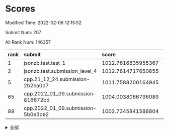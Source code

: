 # Scores

Modified Time: 2022-02-06 12:15:52

Submit Num: 207

All Rank Num: 146357

| rank |               submit               |       score        |       sigma        | pk_num |
| :--- | :--------------------------------- | :----------------- | :----------------- | :----- |
| 1    | jsonzb.test.test_1                 | 1012.7616835955367 | 0.7943005313661085 | 2833   |
| 2    | jsonzb.test.submission_level_4     | 1012.7614717650655 | 0.8123061590629574 | 2836   |
| 5    | cpp.21_12_24.submission-2b2ea0d7   | 1011.7588200164945 | 0.7750592788296504 | 2828   |
| 65   | cpp.2022_01_09.submission-816672bd | 1004.0038066796089 | 0.7066658230388999 | 2829   |
| 89   | cpp.2022_01_09.submission-5b0e3de2 | 1002.7345841586804 | 0.7097889011168648 | 2829   |


<details>
<summary>全部</summary>

| rank |                 submit                 |       score        |       sigma        | pk_num |
| :--- | :------------------------------------- | :----------------- | :----------------- | :----- |
| 1    | jsonzb.test.test_1                     | 1012.7616835955367 | 0.7943005313661085 | 2833   |
| 2    | jsonzb.test.submission_level_4         | 1012.7614717650655 | 0.8123061590629574 | 2836   |
| 3    | gobigger.level_3.submission_level_3_13 | 1012.234380164669  | 0.7938313317180037 | 2826   |
| 4    | gobigger.level_3.submission_level_3_35 | 1011.8507819855815 | 0.7821058266489263 | 2829   |
| 5    | cpp.21_12_24.submission-2b2ea0d7       | 1011.7588200164945 | 0.7750592788296504 | 2828   |
| 6    | gobigger.level_3.submission_level_3_46 | 1011.2419843352538 | 0.7671416209098237 | 2832   |
| 7    | gobigger.level_3.submission_level_3_40 | 1011.1332152906652 | 0.7628973325829213 | 2832   |
| 8    | gobigger.level_3.submission_level_3_8  | 1010.9879966815456 | 0.7710862383220595 | 2831   |
| 9    | gobigger.level_3.submission_level_3_45 | 1010.9519922344299 | 0.7684243638721037 | 2827   |
| 10   | gobigger.level_3.submission_level_3_6  | 1010.6831565795075 | 0.7554439490227484 | 2826   |
| 11   | gobigger.level_3.submission_level_3_30 | 1010.681908825003  | 0.7657754615986742 | 2833   |
| 12   | gobigger.level_3.submission_level_3_38 | 1010.3371808132978 | 0.7558709664423212 | 2830   |
| 13   | gobigger.level_3.submission_level_3_7  | 1010.2796044411297 | 0.7464533192348932 | 2827   |
| 14   | gobigger.level_3.submission_level_3_14 | 1010.2780928705394 | 0.7729095606200377 | 2825   |
| 15   | gobigger.level_3.submission_level_3_25 | 1010.1492556366964 | 0.7490193807128817 | 2831   |
| 16   | gobigger.level_3.submission_level_3_43 | 1010.1309213135228 | 0.7443001347824658 | 2827   |
| 17   | gobigger.level_3.submission_level_3_5  | 1010.124453379164  | 0.754722647804585  | 2828   |
| 18   | gobigger.level_3.submission_level_3_37 | 1010.114658388419  | 0.7436313159534753 | 2829   |
| 19   | gobigger.level_3.submission_level_3_2  | 1010.0679457640596 | 0.7453453491062239 | 2833   |
| 20   | gobigger.level_3.submission_level_3_48 | 1010.0539573407588 | 0.777941080762256  | 2830   |
| 21   | gobigger.level_3.submission_level_3_16 | 1010.0471519507025 | 0.766252615205956  | 2830   |
| 22   | gobigger.level_3.submission_level_3_36 | 1010.0296864318267 | 0.7663689174221767 | 2829   |
| 23   | gobigger.level_3.submission_level_3_11 | 1009.9778454248361 | 0.7653607898329701 | 2829   |
| 24   | gobigger.level_3.submission_level_3_33 | 1009.9707229008412 | 0.7450046768780123 | 2827   |
| 25   | gobigger.level_3.submission_level_3_1  | 1009.9385081498384 | 0.7330739626043622 | 2817   |
| 26   | gobigger.level_3.submission_level_3_44 | 1009.9121766928952 | 0.7325266346434793 | 2828   |
| 27   | gobigger.level_3.submission_level_3_49 | 1009.8949516578357 | 0.7614386065525894 | 2825   |
| 28   | gobigger.level_3.submission_level_3_19 | 1009.8796666416528 | 0.7607045104586948 | 2831   |
| 29   | gobigger.level_3.submission_level_3_22 | 1009.8498653781352 | 0.7418308392450437 | 2826   |
| 30   | gobigger.level_3.submission_level_3_42 | 1009.8432993297853 | 0.750540598409335  | 2826   |
| 31   | gobigger.level_3.submission_level_3_47 | 1009.6704528865562 | 0.7537678368585206 | 2827   |
| 32   | gobigger.level_3.submission_level_3_29 | 1009.6426113721136 | 0.7469956898690174 | 2825   |
| 33   | gobigger.level_3.submission_level_3_41 | 1009.6418380399933 | 0.7392002051549473 | 2827   |
| 34   | gobigger.level_3.submission_level_3_39 | 1009.5490646513489 | 0.7473678091725287 | 2829   |
| 35   | gobigger.level_3.submission_level_3_17 | 1009.53900497208   | 0.7400901979704128 | 2830   |
| 36   | gobigger.level_3.submission_level_3_27 | 1009.5221211122273 | 0.747624412296962  | 2834   |
| 37   | gobigger.level_3.submission_level_3_0  | 1009.4359560817462 | 0.7606372315748843 | 2829   |
| 38   | gobigger.level_3.submission_level_3_32 | 1009.4328682241544 | 0.7669251388869767 | 2821   |
| 39   | gobigger.level_3.submission_level_3_4  | 1009.4234990258633 | 0.743698799747504  | 2828   |
| 40   | gobigger.level_3.submission_level_3_3  | 1009.4010536331414 | 0.7397143778705051 | 2828   |
| 41   | gobigger.level_3.submission_level_3_28 | 1009.3974775935274 | 0.7498741784592605 | 2828   |
| 42   | gobigger.level_3.submission_level_3_12 | 1009.3423593817016 | 0.7484248538067311 | 2823   |
| 43   | gobigger.level_3.submission_level_3_23 | 1009.3176983117517 | 0.7343796796441909 | 2825   |
| 44   | gobigger.level_3.submission_level_3_21 | 1009.2444222099017 | 0.7526713798774896 | 2826   |
| 45   | gobigger.level_3.submission_level_3_9  | 1009.2183646557593 | 0.7372515200839751 | 2825   |
| 46   | gobigger.level_3.submission_level_3_20 | 1009.1148336349696 | 0.7499348780829084 | 2830   |
| 47   | gobigger.level_3.submission_level_3_15 | 1009.0815541037085 | 0.7396471578064938 | 2828   |
| 48   | gobigger.level_3.submission_level_3_18 | 1008.9936893970544 | 0.7417025609854689 | 2829   |
| 49   | gobigger.level_3.submission_level_3_31 | 1008.8160067515557 | 0.7517612016639033 | 2827   |
| 50   | gobigger.level_3.submission_level_3_24 | 1008.706510702865  | 0.7573756223696907 | 2824   |
| 51   | gobigger.level_3.submission_level_3_10 | 1008.6046120468604 | 0.7416587282048238 | 2830   |
| 52   | gobigger.level_3.submission_level_3_34 | 1008.5455724969709 | 0.7350419906976603 | 2830   |
| 53   | gobigger.level_3.submission_level_3_26 | 1008.4312440559224 | 0.7358378066039414 | 2826   |
| 54   | gobigger.level_1.submission_level_1_3  | 1004.8995979670169 | 0.7287771652742617 | 2829   |
| 55   | gobigger.level_1.submission_level_1_31 | 1004.8798398543397 | 0.7231277038301489 | 2826   |
| 56   | gobigger.level_1.submission_level_1_6  | 1004.6135821296702 | 0.7208847321807922 | 2826   |
| 57   | gobigger.level_1.submission_level_1_41 | 1004.5453712812988 | 0.722473223599957  | 2826   |
| 58   | gobigger.level_1.submission_level_1_34 | 1004.527669916564  | 0.7166323687216208 | 2825   |
| 59   | gobigger.level_1.submission_level_1_5  | 1004.440680229123  | 0.7232351866943288 | 2832   |
| 60   | gobigger.level_1.submission_level_1_33 | 1004.3672182891177 | 0.719813352124568  | 2826   |
| 61   | gobigger.level_1.submission_level_1_11 | 1004.1363602072198 | 0.7157551097726852 | 2822   |
| 62   | gobigger.level_1.submission_level_1_22 | 1004.1082280150645 | 0.7282376541257001 | 2830   |
| 63   | gobigger.level_1.submission_level_1_43 | 1004.0854931814218 | 0.7236975052178029 | 2827   |
| 64   | gobigger.level_1.submission_level_1_9  | 1004.0793065409191 | 0.7101171280351251 | 2827   |
| 65   | cpp.2022_01_09.submission-816672bd     | 1004.0038066796089 | 0.7066658230388999 | 2829   |
| 66   | gobigger.level_1.submission_level_1_29 | 1003.9579863643339 | 0.7138853952007869 | 2829   |
| 67   | gobigger.level_1.submission_level_1_38 | 1003.9392703536049 | 0.7157871256431821 | 2828   |
| 68   | gobigger.level_1.submission_level_1_42 | 1003.9053908732645 | 0.7204156541771297 | 2827   |
| 69   | gobigger.level_1.submission_level_1_26 | 1003.6934925198414 | 0.7212880907629996 | 2824   |
| 70   | gobigger.level_1.submission_level_1_39 | 1003.6503816814577 | 0.7254659757351026 | 2828   |
| 71   | gobigger.level_1.submission_level_1_21 | 1003.6375335503664 | 0.7227692606796297 | 2835   |
| 72   | gobigger.level_1.submission_level_1_40 | 1003.5947520166671 | 0.719540040482361  | 2827   |
| 73   | gobigger.level_1.submission_level_1_8  | 1003.568211891139  | 0.7090818186343364 | 2827   |
| 74   | gobigger.level_1.submission_level_1_44 | 1003.5565598768706 | 0.7127733681047871 | 2829   |
| 75   | gobigger.level_1.submission_level_1_17 | 1003.5376980719652 | 0.7262113282430298 | 2827   |
| 76   | gobigger.level_1.submission_level_1_12 | 1003.4997782713816 | 0.7201872538776175 | 2827   |
| 77   | gobigger.level_1.submission_level_1_47 | 1003.4889689487218 | 0.7149883927733466 | 2833   |
| 78   | gobigger.level_1.submission_level_1_14 | 1003.4783504296386 | 0.7271146210775695 | 2829   |
| 79   | gobigger.level_1.submission_level_1_19 | 1003.4360993133145 | 0.7287566418641819 | 2821   |
| 80   | gobigger.level_1.submission_level_1_7  | 1003.4354377665775 | 0.7169579720470383 | 2824   |
| 81   | gobigger.level_1.submission_level_1_27 | 1003.3853458828672 | 0.7185086238792823 | 2827   |
| 82   | gobigger.level_1.submission_level_1_32 | 1003.3709700564577 | 0.7167964723480148 | 2832   |
| 83   | gobigger.level_1.submission_level_1_28 | 1003.2924928891911 | 0.7052493607528839 | 2832   |
| 84   | gobigger.level_1.submission_level_1_1  | 1003.2496755965035 | 0.717182823874609  | 2832   |
| 85   | gobigger.level_1.submission_level_1_35 | 1002.8484242034818 | 0.7100426349719561 | 2826   |
| 86   | gobigger.level_1.submission_level_1_37 | 1002.8382688682185 | 0.71736165027029   | 2829   |
| 87   | gobigger.level_1.submission_level_1_24 | 1002.8379412502173 | 0.7131664467614925 | 2830   |
| 88   | gobigger.level_1.submission_level_1_30 | 1002.8086293492397 | 0.7159006347639267 | 2824   |
| 89   | cpp.2022_01_09.submission-5b0e3de2     | 1002.7345841586804 | 0.7097889011168648 | 2829   |
| 90   | gobigger.level_1.submission_level_1_13 | 1002.7078413776561 | 0.7058734864825795 | 2825   |
| 91   | gobigger.level_1.submission_level_1_16 | 1002.6900702931442 | 0.70538407603549   | 2828   |
| 92   | gobigger.level_1.submission_level_1_49 | 1002.630292451809  | 0.7078829531856512 | 2832   |
| 93   | gobigger.level_1.submission_level_1_46 | 1002.629796938765  | 0.7053843092647387 | 2825   |
| 94   | gobigger.level_1.submission_level_1_23 | 1002.6200098667433 | 0.7046256184164245 | 2831   |
| 95   | gobigger.level_1.submission_level_1_15 | 1002.5832617089658 | 0.7084427855686297 | 2830   |
| 96   | gobigger.level_1.submission_level_1_0  | 1002.5454421782384 | 0.7019041877863832 | 2833   |
| 97   | gobigger.level_1.submission_level_1_25 | 1002.5269509965572 | 0.7188939769631213 | 2827   |
| 98   | gobigger.level_1.submission_level_1_10 | 1002.5216497552065 | 0.7175141421894011 | 2829   |
| 99   | gobigger.level_1.submission_level_1_2  | 1002.5171212088659 | 0.7194776697735897 | 2831   |
| 100  | gobigger.level_1.submission_level_1_20 | 1002.2071258490952 | 0.701246185898152  | 2829   |
| 101  | gobigger.level_1.submission_level_1_18 | 1002.1384332994778 | 0.7238902695055909 | 2826   |
| 102  | gobigger.level_1.submission_level_1_45 | 1001.9602050106598 | 0.7199418950736093 | 2825   |
| 103  | gobigger.level_1.submission_level_1_4  | 1001.932030753113  | 0.7122389458082592 | 2830   |
| 104  | gobigger.level_1.submission_level_1_36 | 1001.8261366534556 | 0.7218704983756954 | 2829   |
| 105  | gobigger.level_1.submission_level_1_48 | 1001.5123861078322 | 0.6982400776599182 | 2831   |
| 106  | gobigger.random.submission_random_48   | 997.583175489391   | 0.6980512830510721 | 2825   |
| 107  | gobigger.random.submission_random_28   | 997.1568311341507  | 0.7008368121627536 | 2826   |
| 108  | gobigger.random.submission_random_32   | 996.8359240114089  | 0.703810250582558  | 2831   |
| 109  | gobigger.random.submission_random_41   | 996.8159687497188  | 0.708365731852114  | 2832   |
| 110  | gobigger.random.submission_random_42   | 996.8115821568668  | 0.707952237752287  | 2829   |
| 111  | gobigger.random.submission_random_24   | 996.7888249027183  | 0.7030034668202334 | 2830   |
| 112  | gobigger.random.submission_random_40   | 996.746445303418   | 0.7046588836780281 | 2823   |
| 113  | gobigger.random.submission_random_46   | 996.7222757697936  | 0.7127225811389425 | 2826   |
| 114  | gobigger.random.submission_random_7    | 996.6592492728606  | 0.6989255696243232 | 2828   |
| 115  | gobigger.random.submission_random_25   | 996.6066917979958  | 0.7083914874840201 | 2835   |
| 116  | gobigger.random.submission_random_17   | 996.598663551178   | 0.7163917570040708 | 2825   |
| 117  | gobigger.random.submission_random_3    | 996.5964867093586  | 0.7354406014873347 | 2829   |
| 118  | gobigger.random.submission_random_44   | 996.4898496296036  | 0.7048817677034892 | 2832   |
| 119  | gobigger.random.submission_random_12   | 996.4591181418125  | 0.7124736192270499 | 2830   |
| 120  | gobigger.random.submission_random_18   | 996.3870183145015  | 0.7024018706497526 | 2826   |
| 121  | gobigger.random.submission_random_26   | 996.3458273956884  | 0.6982322220022849 | 2824   |
| 122  | gobigger.random.submission_random_11   | 996.2342195962018  | 0.7117920140612769 | 2832   |
| 123  | gobigger.random.submission_random_9    | 996.2263441076171  | 0.7221127872796789 | 2828   |
| 124  | gobigger.random.submission_random_6    | 996.2013829960322  | 0.6945196202332485 | 2829   |
| 125  | gobigger.random.submission_random_0    | 996.1863907939166  | 0.7108833380393395 | 2824   |
| 126  | gobigger.random.submission_random_35   | 996.1764559924912  | 0.7070573596881432 | 2823   |
| 127  | gobigger.random.submission_random_31   | 996.1632560838156  | 0.7079773143750717 | 2831   |
| 128  | gobigger.random.submission_random_2    | 996.1167498422735  | 0.6986116506336918 | 2831   |
| 129  | gobigger.random.submission_random_37   | 996.1037276580288  | 0.7069258248326951 | 2821   |
| 130  | gobigger.random.submission_random_45   | 996.0751376887488  | 0.7103149332391973 | 2827   |
| 131  | gobigger.random.submission_random_27   | 996.0744000590213  | 0.7179902095731611 | 2824   |
| 132  | gobigger.random.submission_random_13   | 996.069534735284   | 0.7102478754104239 | 2833   |
| 133  | gobigger.random.submission_random_21   | 996.0285352855208  | 0.7147073565976987 | 2824   |
| 134  | gobigger.random.submission_random_23   | 996.0167320096615  | 0.7357072801793917 | 2834   |
| 135  | gobigger.random.submission_random_29   | 995.9012393509088  | 0.725327745510196  | 2828   |
| 136  | gobigger.random.submission_random_8    | 995.8582306621448  | 0.7104959290679704 | 2830   |
| 137  | gobigger.random.submission_random_5    | 995.8360375332136  | 0.7143798872081415 | 2825   |
| 138  | gobigger.random.submission_random_10   | 995.8111485329333  | 0.7152579342425649 | 2827   |
| 139  | gobigger.random.submission_random_38   | 995.7738846288604  | 0.7120494110840299 | 2823   |
| 140  | gobigger.random.submission_random_4    | 995.767145827968   | 0.705028946990269  | 2829   |
| 141  | gobigger.random.submission_random_47   | 995.717865962287   | 0.7142487920430686 | 2833   |
| 142  | gobigger.random.submission_random_22   | 995.661702065643   | 0.7217188920327883 | 2831   |
| 143  | gobigger.random.submission_random_20   | 995.6540104944836  | 0.7061233435688294 | 2824   |
| 144  | gobigger.random.submission_random_49   | 995.5928676379048  | 0.7080995580625753 | 2833   |
| 145  | gobigger.random.submission_random_36   | 995.5491665452074  | 0.7142155873379659 | 2827   |
| 146  | gobigger.random.submission_random_39   | 995.386207664878   | 0.710887318119221  | 2829   |
| 147  | gobigger.random.submission_random_14   | 995.324141060586   | 0.7165268684305932 | 2828   |
| 148  | gobigger.random.submission_random_15   | 995.1944945495405  | 0.719291495331255  | 2826   |
| 149  | gobigger.random.submission_random_16   | 995.126796307784   | 0.723712691386082  | 2830   |
| 150  | gobigger.random.submission_random_30   | 994.9594756029896  | 0.7150597921378856 | 2822   |
| 151  | gobigger.random.submission_random_19   | 994.8732353063556  | 0.7219177909729678 | 2828   |
| 152  | gobigger.random.submission_random_33   | 994.8040653670596  | 0.7225674333303117 | 2827   |
| 153  | gobigger.level_2.submission_level_2_19 | 994.6725181126254  | 0.7323935256049019 | 2832   |
| 154  | gobigger.random.submission_random_43   | 994.6652040136994  | 0.7147373086717685 | 2827   |
| 155  | gobigger.random.submission_random_1    | 994.2764356780297  | 0.7275685349166738 | 2825   |
| 156  | gobigger.random.submission_random_34   | 994.0860076558773  | 0.7270781311975737 | 2826   |
| 157  | gobigger.level_2.submission_level_2_12 | 993.833714454836   | 0.7327703039579864 | 2834   |
| 158  | gobigger.level_2.submission_level_2_24 | 993.7482945821739  | 0.7455543002843934 | 2824   |
| 159  | gobigger.level_2.submission_level_2_13 | 993.6532297894818  | 0.7362236372871002 | 2831   |
| 160  | gobigger.level_2.submission_level_2_16 | 993.652519797656   | 0.7215187347621086 | 2824   |
| 161  | gobigger.level_2.submission_level_2_38 | 993.4643005529889  | 0.7282230295835999 | 2830   |
| 162  | gobigger.level_2.submission_level_2_30 | 993.4606465593063  | 0.7350056511228498 | 2828   |
| 163  | gobigger.level_2.submission_level_2_45 | 993.3176526280089  | 0.7320236065391861 | 2823   |
| 164  | gobigger.level_2.submission_level_2_11 | 993.2702266518469  | 0.7379676471143654 | 2828   |
| 165  | gobigger.level_2.submission_level_2_22 | 993.0417355965154  | 0.74452718567566   | 2829   |
| 166  | gobigger.level_2.submission_level_2_18 | 992.7569692976618  | 0.7430869903276848 | 2829   |
| 167  | gobigger.level_2.submission_level_2_34 | 992.7206751497145  | 0.7454208958397247 | 2828   |
| 168  | gobigger.level_2.submission_level_2_1  | 992.7205217932112  | 0.7227241475393757 | 2831   |
| 169  | gobigger.level_2.submission_level_2_42 | 992.7148431390524  | 0.7287634671681349 | 2829   |
| 170  | gobigger.level_2.submission_level_2_17 | 992.7028846367314  | 0.7468424519636736 | 2832   |
| 171  | gobigger.level_2.submission_level_2_47 | 992.5849989143492  | 0.7247530526084535 | 2826   |
| 172  | gobigger.level_2.submission_level_2_36 | 992.5118949565336  | 0.742847271953327  | 2829   |
| 173  | gobigger.level_2.submission_level_2_4  | 992.4630339901703  | 0.7556098941344407 | 2824   |
| 174  | gobigger.level_2.submission_level_2_26 | 992.4023617240144  | 0.7217381713460533 | 2828   |
| 175  | gobigger.level_2.submission_level_2_23 | 992.3687377767109  | 0.734664403764002  | 2823   |
| 176  | gobigger.level_2.submission_level_2_2  | 992.2915250102345  | 0.7458588228597746 | 2831   |
| 177  | gobigger.level_2.submission_level_2_28 | 992.1598353928938  | 0.748547477817053  | 2833   |
| 178  | gobigger.level_2.submission_level_2_20 | 992.1463669577154  | 0.7513511571365064 | 2829   |
| 179  | gobigger.level_2.submission_level_2_27 | 992.1135863319439  | 0.7424660299945859 | 2828   |
| 180  | gobigger.level_2.submission_level_2_14 | 992.1033250782762  | 0.7494116030495446 | 2831   |
| 181  | gobigger.level_2.submission_level_2_48 | 991.9610984670654  | 0.7442524976920518 | 2833   |
| 182  | gobigger.level_2.submission_level_2_49 | 991.9028402466979  | 0.7491138347874551 | 2828   |
| 183  | gobigger.level_2.submission_level_2_43 | 991.8930721690847  | 0.7525976253803514 | 2831   |
| 184  | gobigger.level_2.submission_level_2_9  | 991.8835960464202  | 0.7361977825162932 | 2827   |
| 185  | gobigger.level_2.submission_level_2_41 | 991.8613496900305  | 0.7435036876685864 | 2826   |
| 186  | gobigger.level_2.submission_level_2_37 | 991.8169265004464  | 0.7437427062322254 | 2831   |
| 187  | gobigger.level_2.submission_level_2_39 | 991.6793960276822  | 0.751534615086838  | 2832   |
| 188  | gobigger.level_2.submission_level_2_35 | 991.6101083192899  | 0.7423388117037037 | 2827   |
| 189  | gobigger.level_2.submission_level_2_25 | 991.5890556773431  | 0.7737465898489514 | 2825   |
| 190  | gobigger.level_2.submission_level_2_29 | 991.5306795294408  | 0.7602800787781459 | 2826   |
| 191  | gobigger.level_2.submission_level_2_31 | 991.461548709281   | 0.7546866406764214 | 2830   |
| 192  | gobigger.level_2.submission_level_2_21 | 991.3292403123763  | 0.7545837259393744 | 2834   |
| 193  | gobigger.level_2.submission_level_2_15 | 991.3105689712811  | 0.7783126737887995 | 2828   |
| 194  | gobigger.level_2.submission_level_2_46 | 991.3075257206068  | 0.755145049481434  | 2829   |
| 195  | gobigger.level_2.submission_level_2_44 | 991.2886115210549  | 0.7414153878797932 | 2827   |
| 196  | gobigger.level_2.submission_level_2_7  | 991.2448650032198  | 0.7418218011911262 | 2831   |
| 197  | gobigger.level_2.submission_level_2_0  | 991.2360237164088  | 0.748230283207614  | 2819   |
| 198  | gobigger.level_2.submission_level_2_32 | 991.0196100617767  | 0.7342720281973361 | 2830   |
| 199  | gobigger.level_2.submission_level_2_6  | 990.9547243243201  | 0.746251609469449  | 2833   |
| 200  | gobigger.level_2.submission_level_2_40 | 990.7947488832668  | 0.7518056139860221 | 2830   |
| 201  | gobigger.level_2.submission_level_2_33 | 990.6037204670259  | 0.7559555651097458 | 2828   |
| 202  | gobigger.level_2.submission_level_2_8  | 990.5859422213566  | 0.768878841095325  | 2826   |
| 203  | gobigger.level_2.submission_level_2_10 | 990.5319875612026  | 0.7768026571761462 | 2832   |
| 204  | gobigger.level_2.submission_level_2_5  | 990.3268689074937  | 0.7717325277799408 | 2825   |
| 205  | gobigger.level_2.submission_level_2_3  | 990.1316037471029  | 0.774598010607038  | 2829   |
| 206  | gobigger.none.submission_none_0        | 975.4655367745892  | 1.3899825360205127 | 2830   |
| 207  | gobigger.none.submission_none_1        | 974.8713566740405  | 1.6018732891742513 | 2828   |

</details>